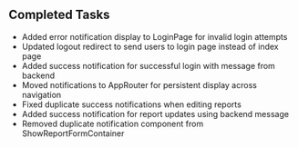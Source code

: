 ## Completed Tasks

- Added error notification display to LoginPage for invalid login attempts
- Updated logout redirect to send users to login page instead of index page
- Added success notification for successful login with message from backend
- Moved notifications to AppRouter for persistent display across navigation
- Fixed duplicate success notifications when editing reports
- Added success notification for report updates using backend message
- Removed duplicate notification component from ShowReportFormContainer
